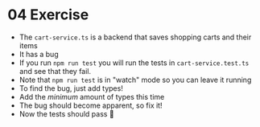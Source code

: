 # 04 Exercise

- The `cart-service.ts` is a backend that saves shopping carts and their items
- It has a bug
- If you run `npm run test` you will run the tests in `cart-service.test.ts` and see that they fail.
- Note that `npm run test` is in "watch" mode so you can leave it running
- To find the bug, just add types!
- Add the _minimum_ amount of types this time
- The bug should become apparent, so fix it!
- Now the tests should pass 🎉
